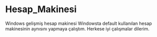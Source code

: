 # Hesap_Makinesi
Windows gelişmiş hesap makinesi
Windowsta default kullanılan hesap makinesinin aynısını yapmaya çalıştım. Herkese iyi çalışmalar dilerim.
